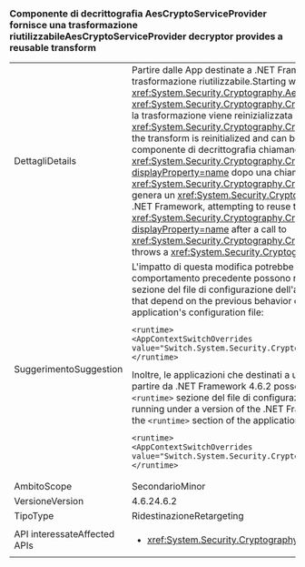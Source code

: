 ### <a name="aescryptoserviceprovider-decryptor-provides-a-reusable-transform"></a><span data-ttu-id="1e514-101">Componente di decrittografia AesCryptoServiceProvider fornisce una trasformazione riutilizzabile</span><span class="sxs-lookup"><span data-stu-id="1e514-101">AesCryptoServiceProvider decryptor provides a reusable transform</span></span>

|   |   |
|---|---|
|<span data-ttu-id="1e514-102">Dettagli</span><span class="sxs-lookup"><span data-stu-id="1e514-102">Details</span></span>|<span data-ttu-id="1e514-103">Partire dalle App destinate a .NET Framework 4.6.2, il <xref:System.Security.Cryptography.AesCryptoServiceProvider> simmetrica fornisce una trasformazione riutilizzabile.</span><span class="sxs-lookup"><span data-stu-id="1e514-103">Starting with apps that target the .NET Framework 4.6.2, the <xref:System.Security.Cryptography.AesCryptoServiceProvider> decryptor provides a reusable transform.</span></span> <span data-ttu-id="1e514-104">Dopo una chiamata a <xref:System.Security.Cryptography.CryptoAPITransform.TransformFinalBlock(System.Byte[],System.Int32,System.Int32)?displayProperty=name>, la trasformazione viene reinizializzata e può essere riutilizzata.</span><span class="sxs-lookup"><span data-stu-id="1e514-104">After a call to <xref:System.Security.Cryptography.CryptoAPITransform.TransformFinalBlock(System.Byte[],System.Int32,System.Int32)?displayProperty=name>, the transform is reinitialized and can be reused.</span></span> <span data-ttu-id="1e514-105">Per le app destinate alle versioni precedenti di .NET Framework, si tenta di riutilizzare il componente di decrittografia chiamando <xref:System.Security.Cryptography.CryptoAPITransform.TransformBlock(System.Byte[],System.Int32,System.Int32,System.Byte[],System.Int32)?displayProperty=name> dopo una chiamata a <xref:System.Security.Cryptography.CryptoAPITransform.TransformFinalBlock(System.Byte[],System.Int32,System.Int32)?displayProperty=name> genera un <xref:System.Security.Cryptography.CryptographicException> o produce dati danneggiati.</span><span class="sxs-lookup"><span data-stu-id="1e514-105">For apps that target earlier versions of the .NET Framework, attempting to reuse the decryptor by calling <xref:System.Security.Cryptography.CryptoAPITransform.TransformBlock(System.Byte[],System.Int32,System.Int32,System.Byte[],System.Int32)?displayProperty=name> after a call to <xref:System.Security.Cryptography.CryptoAPITransform.TransformFinalBlock(System.Byte[],System.Int32,System.Int32)?displayProperty=name> throws a <xref:System.Security.Cryptography.CryptographicException> or produces corrupted data.</span></span>|
|<span data-ttu-id="1e514-106">Suggerimento</span><span class="sxs-lookup"><span data-stu-id="1e514-106">Suggestion</span></span>|<span data-ttu-id="1e514-107">L'impatto di questa modifica potrebbe essere minimo, poiché si tratta del comportamento previsto. Applicazioni che dipendono da sul comportamento precedente possono rifiutare esplicitamente utilizzando aggiungendo la seguente impostazione di configurazione per il <code>&lt;runtime&gt;</code> sezione del file di configurazione dell'applicazione:</span><span class="sxs-lookup"><span data-stu-id="1e514-107">The impact of this change should be minimal, since this is the expected behavior.Applications that depend on the previous behavior can opt out of it using it by adding the following configuration setting to the <code>&lt;runtime&gt;</code> section of the application's configuration file:</span></span><pre><code class="language-xml">&lt;runtime&gt;&#13;&#10;&lt;AppContextSwitchOverrides value=&quot;Switch.System.Security.Cryptography.AesCryptoServiceProvider.DontCorrectlyResetDecryptor=true&quot;/&gt;&#13;&#10;&lt;/runtime&gt;&#13;&#10;</code></pre><span data-ttu-id="1e514-108">Inoltre, le applicazioni che destinati a una versione precedente di .NET Framework ma vengono eseguiti in una versione di .NET Framework a partire da .NET Framework 4.6.2 possono acconsentire esplicitamente a esso aggiungendo la seguente impostazione di configurazione per il <code>&lt;runtime&gt;</code> sezione del file di configurazione dell'applicazione:</span><span class="sxs-lookup"><span data-stu-id="1e514-108">In addition, applications that target a previous version of the .NET Framework but are running under a version of the .NET Framework starting with .NET Framework 4.6.2 can opt in to it by adding the following configuration setting to the <code>&lt;runtime&gt;</code> section of the application's configuration file:</span></span><pre><code class="language-xml">&lt;runtime&gt;&#13;&#10;&lt;AppContextSwitchOverrides value=&quot;Switch.System.Security.Cryptography.AesCryptoServiceProvider.DontCorrectlyResetDecryptor=false&quot;/&gt;&#13;&#10;&lt;/runtime&gt;&#13;&#10;</code></pre>|
|<span data-ttu-id="1e514-109">Ambito</span><span class="sxs-lookup"><span data-stu-id="1e514-109">Scope</span></span>|<span data-ttu-id="1e514-110">Secondario</span><span class="sxs-lookup"><span data-stu-id="1e514-110">Minor</span></span>|
|<span data-ttu-id="1e514-111">Versione</span><span class="sxs-lookup"><span data-stu-id="1e514-111">Version</span></span>|<span data-ttu-id="1e514-112">4.6.2</span><span class="sxs-lookup"><span data-stu-id="1e514-112">4.6.2</span></span>|
|<span data-ttu-id="1e514-113">Tipo</span><span class="sxs-lookup"><span data-stu-id="1e514-113">Type</span></span>|<span data-ttu-id="1e514-114">Ridestinazione</span><span class="sxs-lookup"><span data-stu-id="1e514-114">Retargeting</span></span>|
|<span data-ttu-id="1e514-115">API interessate</span><span class="sxs-lookup"><span data-stu-id="1e514-115">Affected APIs</span></span>|<ul><li><xref:System.Security.Cryptography.AesCryptoServiceProvider.CreateDecryptor?displayProperty=nameWithType></li></ul>|

